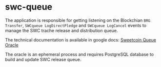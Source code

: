 # swc-queue

The application is responsible for getting listening on the Blockchian `BRG Transfer`, `SWCqueue LogDirectPledge` and `SWCqueue LogCancel` events to manage the SWC trache release and distribution queue.

The technical documentation is available in google docs: [Sweetcoin Queue Oracle](https://docs.google.com/document/d/1_aAedNVC8YngK_xD8qeP4_CGeBlGS2fMexu3S7ltnYk/)

The oracle is an ephemeral process and requires PostgreSQL database to build and update SWC release queue.
